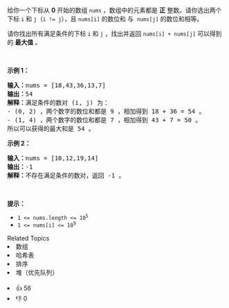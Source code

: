 <p>给你一个下标从 <strong>0</strong> 开始的数组 <code>nums</code> ，数组中的元素都是 <strong>正</strong> 整数。请你选出两个下标 <code>i</code> 和 <code>j</code>（<code>i != j</code>），且 <code>nums[i]</code> 的数位和 与&nbsp; <code>nums[j]</code> 的数位和相等。</p>

<p>请你找出所有满足条件的下标 <code>i</code> 和 <code>j</code> ，找出并返回<em> </em><code>nums[i] + nums[j]</code><em> </em>可以得到的 <strong>最大值</strong> <em>。</em></p>

<p>&nbsp;</p>

<p><strong>示例 1：</strong></p>

<pre>
<strong>输入：</strong>nums = [18,43,36,13,7]
<strong>输出：</strong>54
<strong>解释：</strong>满足条件的数对 (i, j) 为：
- (0, 2) ，两个数字的数位和都是 9 ，相加得到 18 + 36 = 54 。
- (1, 4) ，两个数字的数位和都是 7 ，相加得到 43 + 7 = 50 。
所以可以获得的最大和是 54 。</pre>

<p><strong>示例 2：</strong></p>

<pre>
<strong>输入：</strong>nums = [10,12,19,14]
<strong>输出：</strong>-1
<strong>解释：</strong>不存在满足条件的数对，返回 -1 。
</pre>

<p>&nbsp;</p>

<p><strong>提示：</strong></p>

<ul> 
 <li><code>1 &lt;= nums.length &lt;= 10<sup>5</sup></code></li> 
 <li><code>1 &lt;= nums[i] &lt;= 10<sup>9</sup></code></li> 
</ul>

<div><div>Related Topics</div><div><li>数组</li><li>哈希表</li><li>排序</li><li>堆（优先队列）</li></div></div><br><div><li>👍 56</li><li>👎 0</li></div>